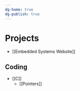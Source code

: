 ```yaml
---
dg-home: true
dg-publish: true
---
```

# Projects
- [[Embedded Systems Website]]
## Coding
- [[C]]
	- [[Pointers]]